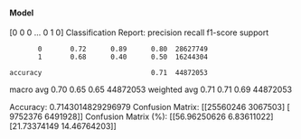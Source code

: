 #### Model
[0 0 0 ... 0 1 0]
Classification Report:
              precision    recall  f1-score   support

           0       0.72      0.89      0.80  28627749
           1       0.68      0.40      0.50  16244304

    accuracy                           0.71  44872053
   macro avg       0.70      0.65      0.65  44872053
weighted avg       0.71      0.71      0.69  44872053

Accuracy: 0.7143014829296979
Confusion Matrix:
[[25560246  3067503]
 [ 9752376  6491928]]
Confusion Matrix (%):
[[56.96250626  6.83611022]
 [21.73374149 14.46764203]]
